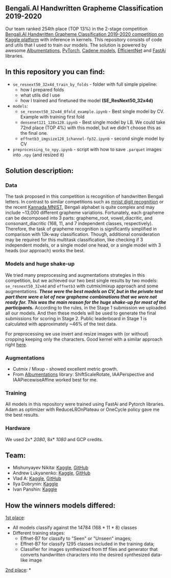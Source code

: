 ## Bengali.AI Handwritten Grapheme Classification 2019-2020

Our team ranked 254th place (TOP 13%) in the 2-stage competition [Bengali.AI Handwritten Grapheme Classification 2019-2020 competition on Kaggle platform](https://www.kaggle.com/c/bengaliai-cv19/leaderboard) with inference in kernels. This repository consists of code and utils that I used to train our models. The solution is powered by awesome [Albumentations](https://github.com/albu/albumentations), [PyTorch](https://pytorch.org), [Cadene models](https://github.com/Cadene/pretrained-models.pytorch), [EfficientNet](https://github.com/rwightman/pytorch-image-models) and [FastAi](https://docs.fast.ai/) libraries.

## In this repository you can find:
* `se_resnext50_32x4d_train_by_folds` - folder with full simple pipeline:
  * how I prepared folds
  * what utils did I use
  * how I trained and finetuned the model **(SE_ResNext50_32x4d)**
* `models`:
  * `se_resnext50_32x4d_0fold_example.ipynb` - Best single model by CV. Example with training first fold
  * `densenet121_128x128.ipynb` - Best single model by LB. We could take 72nd place (TOP 4%) with this model, but we didn't choose this as the final one.
  * `effnetb3_imgsize128_1channel-fp32.ipynb` - second single model by CV
* `preprocessing_to_npy.ipynb` - script with how to save `.parquet` images into `.npy` (and resized it)

## Solution description:

### Data
The task proposed in this competition is recognition of handwritten Bengali letters. In contrast to similar competitions such as [mnist digit recognition](https://www.kaggle.com/c/digit-recognizer) or the recent [Kannada MNIST](https://www.kaggle.com/c/Kannada-MNIST), Bengali alphabet is quite complex and may include ~13,000 different grapheme variations. Fortunately, each grapheme can be decomposed into 3 parts: grapheme_root, vowel_diacritic, and consonant_diacritic (168, 11, and 7 independent classes, respectively). Therefore, the task of grapheme recognition is significantly simplified in comparison with 13k-way classification. Though, additional consideration may be required for this multitask classification, like checking if 3 independent models, or a single model one head, or a single model with 3 heads (our approach) works the best.

### Models and huge shake-up
We tried many preprocessing and augmentations strategies in this competition, but we achieved our two best single results by two models: `se_resnext50_32x4d` and `effnetb3` with cutmix/mixup approach and some augmentations. ***These were the best models on CV, but in the private test part there were a lot of new grapheme combinations that we were not ready for. This was the main reason for the huge shake-up for most of the participants.*** According to the rules, in the Stage 1 submission we uploaded all our models. And then these models will be used to generate the final submissions for scoring in Stage 2. Public leaderboard in Stage 1 is calculated with approximately ~46% of the test data.

For preprocessing we use invert and resize images with (or without) cropping keeping only the characters.
Good kernel with a similar approach right [here](https://www.kaggle.com/iafoss/image-preprocessing-128x128).

### Augmentations
* Cutmix / Mixup - showed excellent metric growth.
* From [Albumentations](https://github.com/albu/albumentations) library: ShiftScaleRotate, IAAPerspective and IAAPiecewiseAffine worked best for me.

### Training
All models in this repository were trained using FastAi and Pytorch libraries. Adam as optimizer with ReduceLROnPlateau or OneCycle policy gave me the best results.

### Hardware
We used 2x* *2080*, 8x* *1080* and GCP credits.

## Team:
- Mishunyayev Nikita: [Kaggle](https://www.kaggle.com/mnikita), [GitHub](https://github.com/Mishunyayev-Nikita)
- Andrew Lukyanenko: [Kaggle](https://www.kaggle.com/artgor), [GitHub](https://github.com/Erlemar)
- Vlad A: [Kaggle](https://www.kaggle.com/valyukov), [GitHub](https://github.com/valyukov)
- Ilya Dobrynin: [Kaggle](https://www.kaggle.com/ilyadobrynin)
- Ivan Panshin: [Kaggle](https://www.kaggle.com/ivanpan)

## How the winners models differed:
[1st place](https://www.kaggle.com/c/bengaliai-cv19/discussion/135984):
 * All models classify against the 14784 (168 * 11 * 8) classes
 * Different training stages:
   * Effnet-B7 for classify to "Seen" or "Unseen" images;
   * Effnet-B7 for classify 1295 classes included in the training data;
   * Classifier for images synthesized from ttf files and generator that converts handwritten characters into the desired synthesized data-like image
   
[2nd place]():
* 
